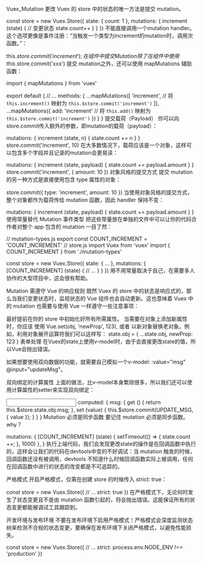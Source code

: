 Vuex_Mutation
更改 Vuex 的 store 中的状态的唯一方法是提交 mutation。

const store = new Vuex.Store({
  state: {
    count: 1
  },
  mutations: {
    increment (state) {
      // 变更状态
      state.count++
    }
  }
})
不能直接调用一个mutation handler。这个选项更像是事件注册：“当触发一个类型为increment的mutation时，调用次函数。”：

this.$store.commit('increment');
在组件中提交 Mutation
除了在组件中使用 this.$store.commit('xxx') 提交 mutation之外，还可以使用 mapMutations 辅助函数：

import { mapMutations } from 'vuex'

export default {
  // ...
  methods: {
    ...mapMutations([
      'increment', // 将 `this.increment()` 映射为 `this.$store.commit('increment')`
    ]),
    ...mapMutations({
      add: 'increment' // 将 `this.add()` 映射为 `this.$store.commit('increment')`
    })
  }
}
提交载荷（Payload）
你可以向store.commit传入额外的参数，即mutation的载荷（payload）：

mutations: {
  increment (state, n) {
    state.count += n
  }
}
store.commit('increment', 10)
在大多数情况下，载荷应该是一个对象，这样可以包含多个字段并且记录的mutation会更易读：

mutations: {
  increment (state, payload) {
    state.count += payload.amount
  }
}
store.commit('increment', {
  amount: 10
})
对象风格的提交方式
提交 mutation 的另一种方式是直接使用包含 type 属性的对象：

store.commit({
  type: 'increment',
  amount: 10
})
当使用对象风格的提交方式，整个对象都作为载荷传给 mutation 函数，因此 handler 保持不变：

mutations: {
  increment (state, payload) {
    state.count += payload.amount
  }
}
使用常量替代 Mutation 事件类型
把这些常量放在单独的文件中可以让你的代码合作者对整个 app 包含的 mutation 一目了然：

// mutation-types.js
export const COUNT_INCREMENT = 'COUNT_INCREMENT'
// store.js
import Vuex from 'vuex'
import { COUNT_INCREMENT } from './mutation-types'

const store = new Vuex.Store({
  state: { ... },
  mutations: {
    [COUNT_INCREMENT] (state) {
      // ...
    }
  }
})
用不用常量取决于自己，在需要多人协作的大型项目中，这会很有帮助。

Mutation 需遵守 Vue 的响应规则
既然 Vuex 的 store 中的状态是响应式的，那么当我们变更状态时，监视状态的 Vue 组件也会自动更新。这也意味着 Vuex 中的 mutation 也需要与使用 Vue 一样遵守一些注意事项：

最好提前在你的 store 中初始化好所有所需属性。
当需要在对象上添加新属性时，你应该
使用 Vue.set(obj, 'newProp', 123), 或者
以新对象替换老对象。例如，利用对象展开运算符我们可以这样写：
state.obj = { ...state.obj, newProp: 123 }
表单处理
在Vuex的state上使用v-model时，由于会直接更改state的值，所以Vue会抛出错误。

如果想要使用双向数据的功能，就需要自己模拟一个v-model: :value="msg" @input="updateMsg"。

双向绑定的计算属性
上面的做法，比v-model本身繁琐很多，所以我们还可以使用计算属性的setter来实现双向绑定：

<input v-model="msg">
computed: {
  msg: {
    get () {
      return this.$store.state.obj.msg;
    },
    set (value) {
      this.$store.commit(UPDATE_MSG, { value });
    }
  }
}
Mutation 必须是同步函数
要记住 mutation 必须是同步函数。why？

mutations: {
  [COUNT_INCREMENT] (state) {
    setTimeout(() => {
      state.count ++;
    }, 1000)
  },
}
执行上端代码，我们会发现更改state的操作是在回调函数中执行的，这样会让我们的代码在devtools中变的不好调试：当 mutation 触发的时候，回调函数还没有被调用，devtools 不知道什么时候回调函数实际上被调用，任何在回调函数中进行的状态的改变都是不可追踪的。

严格模式
开启严格模式，仅需在创建 store 的时候传入 strict: true：

const store = new Vuex.Store({
  // ...
  strict: true
})
在严格模式下，无论何时发生了状态变更且不是由 mutation 函数引起的，将会抛出错误。这能保证所有的状态变更都能被调试工具跟踪到。

开发环境与发布环境
不要在发布环境下启用严格模式！严格模式会深度监测状态树来检测不合规的状态变更，要确保在发布环境下关闭严格模式，以避免性能损失。

const store = new Vuex.Store({
  // ...
  strict: process.env.NODE_ENV !== 'production'
})